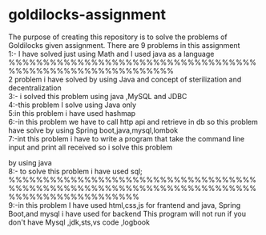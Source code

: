 # goldilocks-assignment
The purpose of creating this repository is to solve the problems of Goldilocks given assignment.
There are 9 problems  in this assignment
<br>
1:-
I have solved just using Math and I used java as a language 
%%%%%%%%%%%%%%%%%%%%%%%%%%%%%%%%%%%%%%%%%%%%%%%%%%%%%%%%%%%%
<br>
2 problem i have solved by using Java and concept of sterilization and decentralization
<br>
3:- i solved this problem using java ,MySQL and JDBC
<br>
4:-this problem I solve using Java only 
<br>
5:in this problem i have used hashmap
<br>
6:-in this problem we have to call http api and retrieve in db so this problem have solve by using Spring boot,java,mysql,lombok
<br>
7:-int this problem  i have to write a program that take the command line input and print all received so i solve this problem

by using java <br>
8:- to solve this problem i have used sql;
<br>
%%%%%%%%%%%%%%%%%%%%%%%%%%%%%%%%%%%%%%%%%%%%%%%%%%%%%%%%%%%%%%%%%%%%%%%%%%%%%%%%%%%%%%%%%%%
<br>
9:-in this problem I have used html,css,js for frantend and java, Spring Boot,and mysql i have used for backend
This program will not run if you don't have Mysql ,jdk,sts,vs code ,logbook
